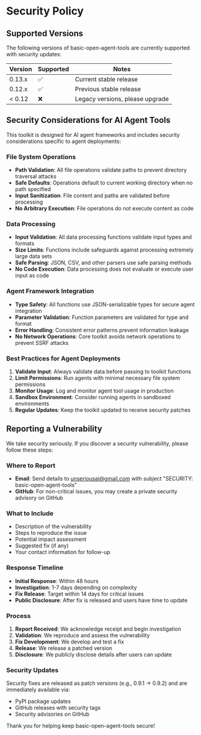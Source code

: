 # Security Policy

## Supported Versions

The following versions of basic-open-agent-tools are currently supported with security updates:

| Version | Supported          | Notes |
| ------- | ------------------ | ----- |
| 0.13.x  | :white_check_mark: | Current stable release |
| 0.12.x  | :white_check_mark: | Previous stable release |
| < 0.12  | :x:                | Legacy versions, please upgrade |

## Security Considerations for AI Agent Tools

This toolkit is designed for AI agent frameworks and includes security considerations specific to agent deployments:

### File System Operations
- **Path Validation**: All file operations validate paths to prevent directory traversal attacks
- **Safe Defaults**: Operations default to current working directory when no path specified
- **Input Sanitization**: File content and paths are validated before processing
- **No Arbitrary Execution**: File operations do not execute content as code

### Data Processing
- **Input Validation**: All data processing functions validate input types and formats
- **Size Limits**: Functions include safeguards against processing extremely large data sets
- **Safe Parsing**: JSON, CSV, and other parsers use safe parsing methods
- **No Code Execution**: Data processing does not evaluate or execute user input as code

### Agent Framework Integration
- **Type Safety**: All functions use JSON-serializable types for secure agent integration
- **Parameter Validation**: Function parameters are validated for type and format
- **Error Handling**: Consistent error patterns prevent information leakage
- **No Network Operations**: Core toolkit avoids network operations to prevent SSRF attacks

### Best Practices for Agent Deployments
1. **Validate Input**: Always validate data before passing to toolkit functions
2. **Limit Permissions**: Run agents with minimal necessary file system permissions
3. **Monitor Usage**: Log and monitor agent tool usage in production
4. **Sandbox Environment**: Consider running agents in sandboxed environments
5. **Regular Updates**: Keep the toolkit updated to receive security patches

## Reporting a Vulnerability

We take security seriously. If you discover a security vulnerability, please follow these steps:

### Where to Report
- **Email**: Send details to unseriousai@gmail.com with subject "SECURITY: basic-open-agent-tools"
- **GitHub**: For non-critical issues, you may create a private security advisory on GitHub

### What to Include
- Description of the vulnerability
- Steps to reproduce the issue
- Potential impact assessment
- Suggested fix (if any)
- Your contact information for follow-up

### Response Timeline
- **Initial Response**: Within 48 hours
- **Investigation**: 1-7 days depending on complexity
- **Fix Release**: Target within 14 days for critical issues
- **Public Disclosure**: After fix is released and users have time to update

### Process
1. **Report Received**: We acknowledge receipt and begin investigation
2. **Validation**: We reproduce and assess the vulnerability
3. **Fix Development**: We develop and test a fix
4. **Release**: We release a patched version
5. **Disclosure**: We publicly disclose details after users can update

### Security Updates
Security fixes are released as patch versions (e.g., 0.9.1 → 0.9.2) and are immediately available via:
- PyPI package updates
- GitHub releases with security tags
- Security advisories on GitHub

Thank you for helping keep basic-open-agent-tools secure!
